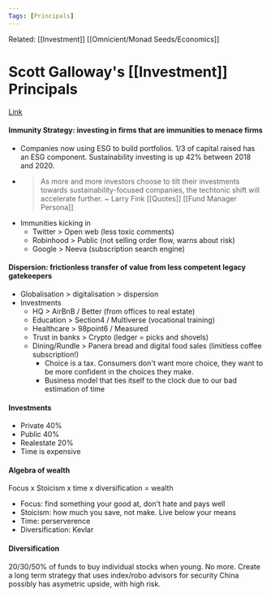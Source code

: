 ```yaml
---
Tags: [Principals]
---
```

Related: [[Investment]] [[Omnicient/Monad Seeds/Economics]]
# Scott Galloway's [[Investment]] Principals
[Link](https://vimeo.com/580887138/e6388c3265)

#### Immunity Strategy: investing in firms that are immunities to menace firms
- Companies now using ESG to build portfolios. 1/3 of capital raised has an ESG component. Sustainability investing is up 42% between 2018 and 2020.
- > As more and more investors choose to tilt their investments towards sustainability-focused companies, the techtonic shift will accelerate further. ~ Larry Fink [[Quotes]] [[Fund Manager Persona]]
- Immunities kicking in
	- Twitter > Open web (less toxic comments)
	- Robinhood > Public (not selling order flow, warns about risk)
	- Google > Neeva (subscription search engine)

#### Dispersion: frictionless transfer of value from less competent legacy gatekeepers
- Globalisation > digitalisation > dispersion
- Investments
	- HQ > AirBnB / Better (from offices to real estate)
	- Education > Section4 / Multiverse (vocational training)
	- Healthcare > 98point6 / Measured
	- Trust in banks > Crypto (ledger = picks and shovels)
	- Dining/Rundle > Panera bread and digital food sales (limitless coffee subscription!)
		- Choice is a tax. Consumers don't want more choice, they want to be more confident in the choices they make.
		- Business model that ties itself to the clock due to our bad estimation of time

#### Investments
- Private 40%
- Public 40%
- Realestate 20%
- Time is expensive

#### Algebra of wealth
Focus x Stoicism x time x diversification = wealth
- Focus: find something your good at, don't hate and pays well
- Stoicism: how much you save, not make. Live below your means
- Time: perserverence
- Diversification: Kevlar 

#### Diversification
20/30/50% of funds to buy individual stocks when young. No more.
Create a long term strategy that uses index/robo advisors for security
China possibly has asymetric upside, with high risk.